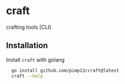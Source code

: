 # craft
crafting tools [CLI]


## Installation

Install `craft` with golang

```bash
  go install github.com/pimp13/craft@latest
  craft --help
```
    